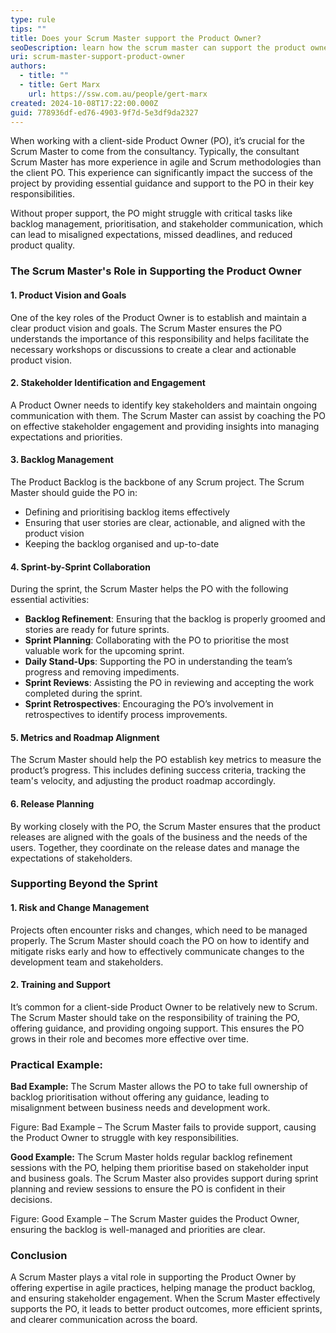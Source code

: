 ```yaml
---
type: rule
tips: ""
title: Does your Scrum Master support the Product Owner?
seoDescription: learn how the scrum master can support the product owner
uri: scrum-master-support-product-owner
authors:
  - title: ""
  - title: Gert Marx
    url: https://ssw.com.au/people/gert-marx
created: 2024-10-08T17:22:00.000Z
guid: 778936df-ed76-4903-9f7d-5e3df9da2327
---
```

When working with a client-side Product Owner (PO), it’s crucial for the Scrum Master to come from the consultancy. Typically, the consultant Scrum Master has more experience in agile and Scrum methodologies than the client PO. This experience can significantly impact the success of the project by providing essential guidance and support to the PO in their key responsibilities.

Without proper support, the PO might struggle with critical tasks like backlog management, prioritisation, and stakeholder communication, which can lead to misaligned expectations, missed deadlines, and reduced product quality.
            
<!--endintro-->

### The Scrum Master's Role in Supporting the Product Owner

#### 1. **Product Vision and Goals**
One of the key roles of the Product Owner is to establish and maintain a clear product vision and goals. The Scrum Master ensures the PO understands the importance of this responsibility and helps facilitate the necessary workshops or discussions to create a clear and actionable product vision.

#### 2. **Stakeholder Identification and Engagement**
A Product Owner needs to identify key stakeholders and maintain ongoing communication with them. The Scrum Master can assist by coaching the PO on effective stakeholder engagement and providing insights into managing expectations and priorities.

#### 3. **Backlog Management**
The Product Backlog is the backbone of any Scrum project. The Scrum Master should guide the PO in:
- Defining and prioritising backlog items effectively
- Ensuring that user stories are clear, actionable, and aligned with the product vision
- Keeping the backlog organised and up-to-date

#### 4. **Sprint-by-Sprint Collaboration**
During the sprint, the Scrum Master helps the PO with the following essential activities:
- **Backlog Refinement**: Ensuring that the backlog is properly groomed and stories are ready for future sprints.
- **Sprint Planning**: Collaborating with the PO to prioritise the most valuable work for the upcoming sprint.
- **Daily Stand-Ups**: Supporting the PO in understanding the team’s progress and removing impediments.
- **Sprint Reviews**: Assisting the PO in reviewing and accepting the work completed during the sprint.
- **Sprint Retrospectives**: Encouraging the PO’s involvement in retrospectives to identify process improvements.

#### 5. **Metrics and Roadmap Alignment**
The Scrum Master should help the PO establish key metrics to measure the product’s progress. This includes defining success criteria, tracking the team's velocity, and adjusting the product roadmap accordingly.

#### 6. **Release Planning**
By working closely with the PO, the Scrum Master ensures that the product releases are aligned with the goals of the business and the needs of the users. Together, they coordinate on the release dates and manage the expectations of stakeholders.

### Supporting Beyond the Sprint

#### 1. **Risk and Change Management**
Projects often encounter risks and changes, which need to be managed properly. The Scrum Master should coach the PO on how to identify and mitigate risks early and how to effectively communicate changes to the development team and stakeholders.

#### 2. **Training and Support**
It’s common for a client-side Product Owner to be relatively new to Scrum. The Scrum Master should take on the responsibility of training the PO, offering guidance, and providing ongoing support. This ensures the PO grows in their role and becomes more effective over time.

### Practical Example: 

**Bad Example:**
The Scrum Master allows the PO to take full ownership of backlog prioritisation without offering any guidance, leading to misalignment between business needs and development work.

Figure: Bad Example – The Scrum Master fails to provide support, causing the Product Owner to struggle with key responsibilities.

**Good Example:**
The Scrum Master holds regular backlog refinement sessions with the PO, helping them prioritise based on stakeholder input and business goals. The Scrum Master also provides support during sprint planning and review sessions to ensure the PO is confident in their decisions.

Figure: Good Example – The Scrum Master guides the Product Owner, ensuring the backlog is well-managed and priorities are clear.

### Conclusion

A Scrum Master plays a vital role in supporting the Product Owner by offering expertise in agile practices, helping manage the product backlog, and ensuring stakeholder engagement. When the Scrum Master effectively supports the PO, it leads to better product outcomes, more efficient sprints, and clearer communication across the board.

